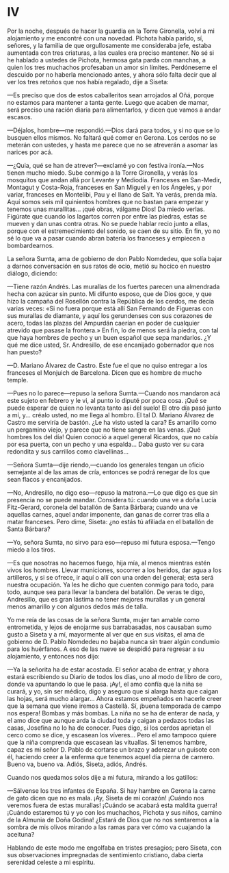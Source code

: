 # IV

Por la noche, después de hacer la guardia en la Torre Gironella, volví a mi
alojamiento y me encontré con una novedad. Pichota había parido, sí, señores,
y la familia de que orgullosamente me consideraba jefe, estaba aumentada con
tres criaturas, a las cuales era preciso mantener. No sé si he hablado
a ustedes de Pichota, hermosa gata parda con manchas, a quien los tres
muchachos profesaban un amor sin límites. Perdóneseme el descuido por no
haberla mencionado antes, y ahora sólo falta decir que al ver los tres retoños
que nos había regalado, dije a Siseta:

—Es preciso que dos de estos caballeritos sean arrojados al Oñá, porque no
estamos para mantener a tanta gente. Luego que acaben de mamar, será preciso
una ración diaria para alimentarlos, y dicen que vamos a andar escasos.

—Déjalos, hombre—me respondió.—Dios dará para todos, y si no que se lo busquen
ellos mismos. No faltará qué comer en Gerona. Los cerdos no se meterán con
ustedes, y hasta me parece que no se atreverán a asomar las narices por acá.

—¿Quia, qué se han de atrever?—exclamé yo con festiva ironía.—Nos tienen mucho
miedo. Sube conmigo a la Torre Gironella, y verás los mosquitos que andan allá
por Levante y Mediodía. Franceses en San-Medir, Montagut y Costa-Roja,
franceses en San Miguel y en los Ángeles, y por variar, franceses en Montelibi,
Pau y el llano de Salt. Ya verás, prenda mía. Aquí somos seis mil quinientos
hombres que no bastan para empezar y tenemos unas murallitas... ¡qué obras,
válgame Dios! Da miedo verlas. Figúrate que cuando los lagartos corren por
entre las piedras, estas se mueven y dan unas contra otras. No se puede hablar
recio junto a ellas, porque con el estremecimiento del sonido, se caen de su
sitio. En fin, yo no sé lo que va a pasar cuando abran batería los franceses
y empiecen a bombardearnos.

La señora Sumta, ama de gobierno de don Pablo Nomdedeu, que solía bajar
a darnos conversación en sus ratos de ocio, metió su hocico en nuestro diálogo,
diciendo:

—Tiene razón Andrés. Las murallas de los fuertes parecen una almendrada hecha
con azúcar sin punto. Mi difunto esposo, que de Dios goce, y que hizo la
campaña del Rosellón contra la República de los cerdos, me decía varias veces:
«Si no fuera porque está allí San Fernando de Figueras con sus murallas de
diamante, y aquí los gerundenses con sus corazones de acero, todas las plazas
del Ampurdán caerían en poder de cualquier atrevido que pasase la frontera.» En
fin, lo de menos será la piedra, con tal que haya hombres de pecho y un buen
español que sepa mandarlos. ¿Y qué me dice usted, Sr. Andresillo, de ese
encanijado gobernador que nos han puesto?

—D. Mariano Álvarez de Castro. Este fue el que no quiso entregar a los
franceses el Monjuich de Barcelona. Dicen que es hombre de mucho temple.

—Pues no lo parece—repuso la señora Sumta.—Cuando nos mandaron acá este sujeto
en febrero y le vi, al punto lo diputé por poca cosa. ¡Qué se puede esperar de
quien no levanta tanto así del suelo! El otro día pasó junto a mí, y... créalo
usted, no me llega al hombro. El tal D. Mariano Álvarez de Castro me serviría
de bastón. ¿Le ha visto usted la cara? Es amarillo como un pergamino viejo,
y parece que no tiene sangre en las venas. ¡Qué hombres los del día! Quien
conoció a aquel general Ricardos, que no cabía por esa puerta, con un pecho
y una espalda... Daba gusto ver su cara redondita y sus carrillos como
clavellinas...

—Señora Sumta—dije riendo,—cuando los generales tengan un oficio semejante al
de las amas de cría, entonces se podrá renegar de los que sean flacos
y encanijados.

—No, Andresillo, no digo eso—repuso la matrona.—Lo que digo es que sin
presencia no se puede mandar. Considera tú: cuando una ve a doña Lucía
Fitz-Gerard, coronela del batallón de Santa Bárbara; cuando una ve aquellas
carnes, aquel andar imponente, dan ganas de correr tras ella a matar franceses.
Pero dime, Siseta: ¿no estás tú afiliada en el batallón de Santa Bárbara?

—Yo, señora Sumta, no sirvo para eso—repuso mi futura esposa.—Tengo miedo
a los tiros.

—Es que nosotras no hacemos fuego, hija mía, al menos mientras estén vivos los
hombres. Llevar municiones, socorrer a los heridos, dar agua a los artilleros,
y si se ofrece, ir aquí o allí con una orden del general; esta será nuestra
ocupación. Ya les he dicho que cuenten conmigo para todo, para todo, aunque sea
para llevar la bandera del batallón. De veras te digo, Andresillo, que es gran
lástima no tener mejores murallas y un general menos amarillo y con algunos
dedos más de talla.

Yo me reía de las cosas de la señora Sumta, mujer tan amable como entrometida,
y lejos de enojarme sus barrabasadas, nos causaban sumo gusto a Siseta y a mí,
mayormente al ver que en sus visitas, el ama de gobierno de D. Pablo Nomdedeu
no bajaba nunca sin traer algún condumio para los huérfanos. A eso de las nueve
se despidió para regresar a su alojamiento, y entonces nos dijo:

—Ya la señorita ha de estar acostada. El señor acaba de entrar, y ahora estará
escribiendo su Diario de todos los días, uno al modo de libro de coro, donde va
apuntando lo que le pasa. ¡Ay!, el amo confía que la niña se curará, y yo, sin
ser médico, digo y aseguro que si alarga hasta que caigan las hojas, será mucho
alargar... Ahora estamos empeñados en hacerle creer que la semana que viene
iremos a Castellà. Sí, ¡buena temporada de campo nos espera! Bombas y más
bombas. La niña no se ha de enterar de nada, y el amo dice que aunque arda la
ciudad toda y caigan a pedazos todas las casas, Josefina no lo ha de conocer.
Pues digo, si los cerdos aprietan el cerco como se dice, y escasean los
víveres... Pero el amo tampoco quiere que la niña comprenda que escasean las
vituallas. Si tenemos hambre, capaz es mi señor D. Pablo de cortarse un brazo
y aderezar un guisote con él, haciendo creer a la enferma que tenemos aquel día
pierna de carnero. Bueno va, bueno va. Adiós, Siseta, adiós, Andrés.

Cuando nos quedamos solos dije a mi futura, mirando a los gatillos:

—Sálvense los tres infantes de España. Si hay hambre en Gerona la carne de gato
dicen que no es mala. ¡Ay, Siseta de mi corazón! ¡Cuándo nos veremos fuera de
estas murallas! ¡Cuándo se acabará esta maldita guerra! ¡Cuándo estaremos tú
y yo con los muchachos, Pichota y sus niños, camino de la Almunia de Doña
Godina! ¿Estará de Dios que no nos sentaremos a la sombra de mis olivos mirando
a las ramas para ver cómo va cuajando la aceituna?

Hablando de este modo me engolfaba en tristes presagios; pero Siseta, con sus
observaciones impregnadas de sentimiento cristiano, daba cierta serenidad
celeste a mi espíritu.
